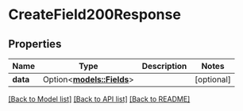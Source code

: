 # CreateField200Response

## Properties

Name | Type | Description | Notes
------------ | ------------- | ------------- | -------------
**data** | Option<[**models::Fields**](Fields.md)> |  | [optional]

[[Back to Model list]](../README.md#documentation-for-models) [[Back to API list]](../README.md#documentation-for-api-endpoints) [[Back to README]](../README.md)


